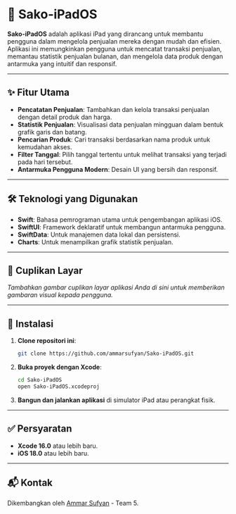 # 📱 Sako-iPadOS

**Sako-iPadOS** adalah aplikasi iPad yang dirancang untuk membantu pengguna dalam mengelola penjualan mereka dengan mudah dan efisien. Aplikasi ini memungkinkan pengguna untuk mencatat transaksi penjualan, memantau statistik penjualan bulanan, dan mengelola data produk dengan antarmuka yang intuitif dan responsif.

---

## ✨ Fitur Utama

- **Pencatatan Penjualan**: Tambahkan dan kelola transaksi penjualan dengan detail produk dan harga.
- **Statistik Penjualan**: Visualisasi data penjualan mingguan dalam bentuk grafik garis dan batang.
- **Pencarian Produk**: Cari transaksi berdasarkan nama produk untuk kemudahan akses.
- **Filter Tanggal**: Pilih tanggal tertentu untuk melihat transaksi yang terjadi pada hari tersebut.
- **Antarmuka Pengguna Modern**: Desain UI yang bersih dan responsif.

---

## 🛠️ Teknologi yang Digunakan

- **Swift**: Bahasa pemrograman utama untuk pengembangan aplikasi iOS.
- **SwiftUI**: Framework deklaratif untuk membangun antarmuka pengguna.
- **SwiftData**: Untuk manajemen data lokal dan persistensi.
- **Charts**: Untuk menampilkan grafik statistik penjualan.

---

## 📸 Cuplikan Layar

*Tambahkan gambar cuplikan layar aplikasi Anda di sini untuk memberikan gambaran visual kepada pengguna.*

---

## 🚀 Instalasi

1. **Clone repositori ini**:

   ```bash
   git clone https://github.com/ammarsufyan/Sako-iPadOS.git
   ```

2. **Buka proyek dengan Xcode**:

   ```bash
   cd Sako-iPadOS
   open Sako-iPadOS.xcodeproj
   ```

3. **Bangun dan jalankan aplikasi** di simulator iPad atau perangkat fisik.

---

## ✅ Persyaratan

- **Xcode 16.0** atau lebih baru.
- **iOS 18.0** atau lebih baru.

---

## 📬 Kontak

Dikembangkan oleh [Ammar Sufyan](https://github.com/ammarsufyan) - Team 5. 
